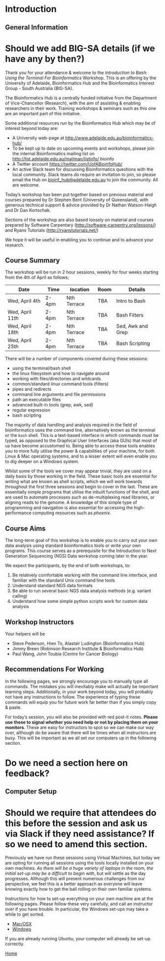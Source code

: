 # Introduction

## General Information
# Should we add BIG-SA details (if we have any by then?)

Thank you for your attendance & welcome to the *Introduction to Bash: Using the Terminal For Bioinformatics* Workshop.
This is an offering by the University of Adelaide, Bioinformatics Hub and the Bioinformatics Interest Group - South Australia (BIG-SA).

The Bioinformatics Hub is a centrally funded initiative from the Department of Vice-Chancellor (Research), with the aim of assisting & enabling researchers in their work.
Training workshops & seminars such as this one are an important part of this initiative.

Some additional resources run by the Bioinformatics Hub which may be of interest beyond today are:

- A University web-page at http://www.adelaide.edu.au/bioinformatics-hub/
- To be kept up to date on upcoming events and workshops, please join the internal Bioinformatics mailing list on http://list.adelaide.edu.au/mailman/listinfo/ bioinfo
- A Twitter account https://twitter.com/UofABioinfoHub/
- An active Slack team for discussing Bioinformatics questions with the local community. Slack teams do require an invitation to join, so please email the Hub on bioinf_hub@adelaide.edu.au to join the community. All are welcome.

Today’s workshop has been put together based on previous material and courses prepared by Dr Stephen Bent (University of Queensland), with generous technical support & advice provided by Dr Nathan Watson-Haigh and Dr Dan Kortschak.

Sections of the workshop are also based loosely on material and courses prepared
by Software Carpentary (http://software-carpentry.org/lessons/) and Ryans Tutorials
(http://ryanstutorials.net/)

We hope it will be useful in enabling you to continue and to advance your research.

## Course Summary

The workshop will be run in 2 hour sessions, weekly for four weeks starting from the 4th of April as follows;

| Date | Time | location | Room | Details |
| ---------- | ---------- | ---------- | ---------- | ---------- |
| Wed, April 4th | 2-4pm | Nth Terrace | TBA | Intro to Bash |
| Wed, April 11th | 2-4pm | Nth Terrace | TBA | Bash Filters |
| Wed, April 18th | 2-4pm | Nth Terrace | TBA | Sed, Awk and Grep |
| Wed, April 25th | 2-4pm | Nth Terrace | TBA | Bash Scripting |

There will be a number of components covered during these sessions:

- using the terminal/bash shell
- the linux filesystem and how to navigate around
- working with files/directories and wildcards
- common/standard linux command tools (filters)
- pipes and redirects
- command line arguments and file permissions
- path an executable files
- advanced built-in tools (grep, awk, sed)
- regular expression
- bash scripting

The majority of data handling and analysis required in the field of bioinformatics uses the command line, alternatively known as the terminal or the `bash` shell.
This is a text-based interface in which commands must be typed, as opposed to the Graphical User Interfaces (aka GUIs) that most of us have become accustomed to.
Being able to access these tools enables you to more fully utilise the power & capabilities of your machine, for both Linux & Mac operating systems, and to a lesser extent will even enable you to dig deeper on a Windows system.

Whilst some of the tools we cover may appear trivial, they are used on a daily basis by those working in the field.
These basic tools are essential for writing what are known as shell scripts, which we will work towards throughout the first three sessions and begin to cover in the last.
These are essentially simple programs that utilise the inbuilt functions of the shell, and are used to automate processes such as de-multiplexing read libraries, or aligning reads to the genome.
A knowledge of this simple type of programming and navigation is also essential for accessing the high-performance computing resources such as *phoenix*.

## Course Aims
The long-term goal of this workshop is to enable you to carry out your own
data analysis using standard bioinformatics tools or write your own programs. This course serves as a prerequisite for the Introduction to Next Generation Sequencing (NGS) Data workshop coming later in the year.

We expect the participants, by the end of both workshops, to:
1. Be relatively comfortable working with the command line interface, and familiar with the standard Unix command line tools
2. Understand standard NGS data formats
3. Be able to run several basic NGS data analysis methods (e.g. variant calling)
4. Understand how some simple python scripts work for custom data analysis

## Workshop Instructors

Your helpers will be

- Steve Pederson, Hien To, Alastair Ludington (Bioinformatics Hub)
- Jimmy Breen (Robinson Research Institute & Bioinformatics Hub)
- Paul Wang, John Toubia (Centre for Cancer Biology)

## Recommendations For Working

In the following pages, we strongly encourage you to manually type all commands.
The mistakes you will inevitably make will actually be important learning steps.
Additionally, in your work beyond today, you will probably not have any instructions to follow.
The experience of typing these commands will equip you for future work far better than if you simply copy & paste.

For today’s session, you will also be provided with red post-it notes.
**Please use these to signal whether you need help or not by placing them on your monitors**.
These are easy for instructors to spot so we can make our way over, although do be aware that there will be times when all instructors are busy.
This will be important as we all set our computers up in the following section.

# Do we need a section here on feedback?

## Computer Setup
# Should we require that attendees do this before the session and ask us via Slack if they need assistance? If so we need to amend this section.

Previously we have run these sessions using Virtual Machines, but today we are opting for running all sessions using the tools locally installed on your own machines.
*As there will be a huge variety of laptops in the room, the initial set-up may be a difficult to begin with*, but will settle as the day progresses.
Although this will present numerous challenges from our perspective, we feel this is a better approach as everyone will leave knowing exactly how to get the ball rolling on their own familiar systems.

Instructions for how to set-up everything on your own machine are at the following pages.
Please follow these very carefully, and call an instructor over if you have trouble.
In particular, the Windows set-ups may take a while to get sorted.

- [Mac/OSX](install/osxInstall.md)
- [Windows](install/windowsInstall.md)

If you are already running Ubuntu, your computer will already be set-up correctly.

[Home](index.md)
